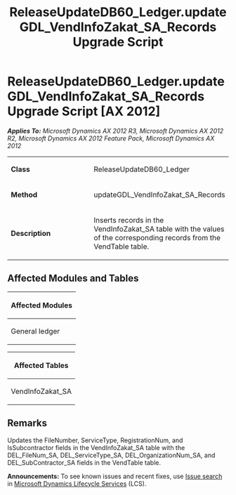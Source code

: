 ﻿---
title: ReleaseUpdateDB60_Ledger.updateGDL_VendInfoZakat_SA_Records Upgrade Script
TOCTitle: ReleaseUpdateDB60_Ledger.updateGDL_VendInfoZakat_SA_Records Upgrade Script
ms:assetid: 244e6fc4-dcfd-7b64-4e16-e7984855a792
ms:mtpsurl: https://msdn.microsoft.com/en-us/library/JJ684988(v=AX.60)
ms:contentKeyID: 49707190
ms.date: 05/18/2015
mtps_version: v=AX.60
---

# ReleaseUpdateDB60\_Ledger.updateGDL\_VendInfoZakat\_SA\_Records Upgrade Script [AX 2012]


_**Applies To:** Microsoft Dynamics AX 2012 R3, Microsoft Dynamics AX 2012 R2, Microsoft Dynamics AX 2012 Feature Pack, Microsoft Dynamics AX 2012_

<table>
<colgroup>
<col style="width: 50%" />
<col style="width: 50%" />
</colgroup>
<tbody>
<tr class="odd">
<td><p><strong>Class</strong></p></td>
<td><p>ReleaseUpdateDB60_Ledger</p></td>
</tr>
<tr class="even">
<td><p><strong>Method</strong></p></td>
<td><p>updateGDL_VendInfoZakat_SA_Records</p></td>
</tr>
<tr class="odd">
<td><p><strong>Description</strong></p></td>
<td><p>Inserts records in the VendInfoZakat_SA table with the values of the corresponding records from the VendTable table.</p></td>
</tr>
</tbody>
</table>


## Affected Modules and Tables

<table>
<colgroup>
<col style="width: 100%" />
</colgroup>
<thead>
<tr class="header">
<th><p>Affected Modules</p></th>
</tr>
</thead>
<tbody>
<tr class="odd">
<td><p>General ledger</p></td>
</tr>
</tbody>
</table>


<table>
<colgroup>
<col style="width: 100%" />
</colgroup>
<thead>
<tr class="header">
<th><p>Affected Tables</p></th>
</tr>
</thead>
<tbody>
<tr class="odd">
<td><p>VendInfoZakat_SA</p></td>
</tr>
</tbody>
</table>


## Remarks

Updates the FileNumber, ServiceType, RegistrationNum, and IsSubcontractor fields in the VendInfoZakat\_SA table with the DEL\_FileNum\_SA, DEL\_ServiceType\_SA, DEL\_OrganizationNum\_SA, and DEL\_SubContractor\_SA fields in the VendTable table.

  
**Announcements:** To see known issues and recent fixes, use [Issue search](http://go.microsoft.com/fwlink/?linkid=389258) in [Microsoft Dynamics Lifecycle Services](http://go.microsoft.com/fwlink/?linkid=306505) (LCS).

